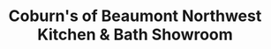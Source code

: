 ---
title: "Coburn's of Beaumont Northwest Kitchen & Bath Showroom"
url: /beaumont/coburns-of-beaumont-northwest-kitchen-und-bath-showroom/
shop: Küchen
---